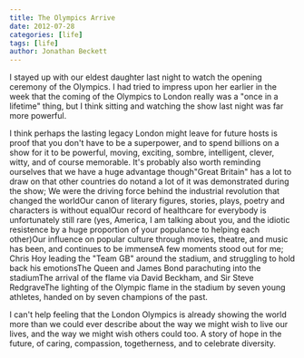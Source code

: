 ```yaml
---
title: The Olympics Arrive
date: 2012-07-28
categories: [life]
tags: [life]
author: Jonathan Beckett
---
```


I stayed up with our eldest daughter last night to watch the opening ceremony of the Olympics. I had tried to impress upon her earlier in the week that the coming of the Olympics to London really was a "once in a lifetime" thing, but I think sitting and watching the show last night was far more powerful.

I think perhaps the lasting legacy London might leave for future hosts is proof that you don't have to be a superpower, and to spend billions on a show for it to be powerful, moving, exciting, sombre, intelligent, clever, witty, and of course memorable. It's probably also worth reminding ourselves that we have a huge advantage though"Great Britain" has a lot to draw on that other countries do notand a lot of it was demonstrated during the show; We were the driving force behind the industrial revolution that changed the worldOur canon of literary figures, stories, plays, poetry and characters is without equalOur record of healthcare for everybody is unfortunately still rare (yes, America, I am talking about you, and the idiotic resistence by a huge proportion of your populance to helping each other)Our influence on popular culture through movies, theatre, and music has been, and continues to be immenseA few moments stood out for me; Chris Hoy leading the "Team GB" around the stadium, and struggling to hold back his emotionsThe Queen and James Bond parachuting into the stadiumThe arrival of the flame via David Beckham, and Sir Steve RedgraveThe lighting of the Olympic flame in the stadium by seven young athletes, handed on by seven champions of the past.

I can't help feeling that the London Olympics is already showing the world more than we could ever describe about the way we might wish to live our lives, and the way we might wish others could too. A story of hope in the future, of caring, compassion, togetherness, and to celebrate diversity.